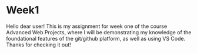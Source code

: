 # Week1
Hello dear user! This is my assignment for week one of the course Advanced Web Projects, where I will be demonstrating my knowledge of the foundational features of the git/github platform, as well as using VS Code. Thanks for checking it out!
